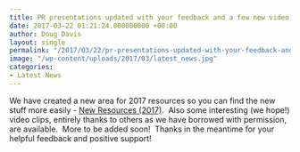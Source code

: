 ```yaml
---
title: PR presentations updated with your feedback and a few new video clips too
date: 2017-03-22 01:21:24.000000000 +00:00
author: Doug Davis
layout: single
permalink: "/2017/03/22/pr-presentations-updated-with-your-feedback-and-a-few-new-video-clips-too/"
image: "/wp-content/uploads/2017/03/latest_news.jpg"
categories:
- Latest News
---
```

We have created a new area for 2017 resources so you can find the new stuff more easily - [New Resources (2017)](/services/pr/publicity/new-resources-2017/).  Also some interesting (we hope!) video clips, entirely thanks to others as we have borrowed with permission, are available.  More to be added soon!  Thanks in the meantime for your helpful feedback and positive support!
